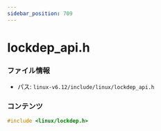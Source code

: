 ```yaml
---
sidebar_position: 709
---
```

# lockdep_api.h

### ファイル情報

- パス: `linux-v6.12/include/linux/lockdep_api.h`

### コンテンツ

```h
#include <linux/lockdep.h>

```
